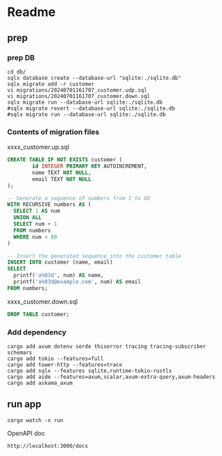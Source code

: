 # Readme

## prep

### prep DB

```text
cd db/
sqlx database create --database-url "sqlite:./sqlite.db"
sqlx migrate add -r customer
vi migrations/20240701161707_customer.udp.sql
vi migrations/20240701161707_customer.down.sql
sqlx migrate run --database-url sqlite:./sqlite.db
#sqlx migrate revert --database-url sqlite:./sqlite.db
#sqlx migrate run --database-url sqlite:./sqlite.db
```

### Contents of migration files

xxxx_customer.up.sql

```sql
CREATE TABLE IF NOT EXISTS customer (
        id INTEGER PRIMARY KEY AUTOINCREMENT,
        name TEXT NOT NULL,
        email TEXT NOT NULL
);

-- Generate a sequence of numbers from 1 to 80
WITH RECURSIVE numbers AS (
  SELECT 1 AS num
  UNION ALL
  SELECT num + 1
  FROM numbers
  WHERE num < 80
)

-- Insert the generated sequence into the customer table
INSERT INTO customer (name, email)
SELECT
  printf('a%03d', num) AS name,
  printf('a%03d@example.com', num) AS email
FROM numbers;
```

xxxx_customer.down.sql

```sql
DROP TABLE customer;
```

### Add dependency

```text
cargo add axum dotenv serde thiserror tracing tracing-subscriber schemars
cargo add tokio --features=full
cargo add tower-http --features=trace
cargo add sqlx --features sqlite,runtime-tokio-rustls
cargo add aide --features=axum,scalar,axum-extra-query,axum-headers
cargo add askama_axum
```

## run app

```text
cargo watch -x run
```

OpenAPI doc

```text
http://localhost:3000/docs
```
